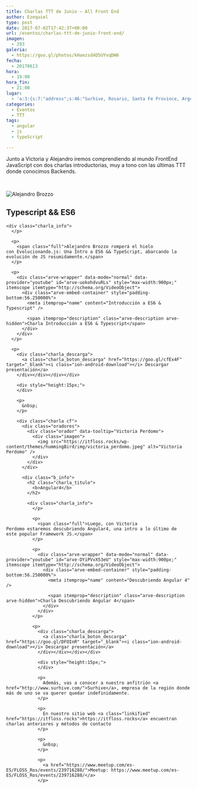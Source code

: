 ```yaml
---
title: Charlas TTT de Junio – All Front End
author: Ezequiel
type: post
date: 2017-07-02T17:42:37+00:00
url: /eventos/charlas-ttt-de-junio-front-end/
imagen:
  - 293
galeria:
  - https://goo.gl/photos/kHaezsd4D5UYvqDW6
fecha:
  - 20170613
hora:
  - 19:00
hora_fin:
  - 21:00
lugar:
  - 'a:3:{s:7:"address";s:46:"Surhive, Rosario, Santa Fe Province, Argentina";s:3:"lat";s:9:"-32.92304";s:3:"lng";s:18:"-60.66612900000001";}'
categories:
  - Eventos
  - TTT
tags:
  - angular
  - js
  - typeScript

---
```

<span class="full">Junto a Victoria y Alejandro iremos comprendiendo al mundo FrontEnd JavaScript con dos charlas introductorias, muy a tono con las últimas TTT donde conocimos Backends.</span>

&nbsp;

<div class="charla cf">
  <div class="oradores">
    <div class="orador" data-tooltip="Alejandro Brozzo">
      <div class="imagen">
        <img src="https://itfloss.rocks/wp-content/themes/hummingBird/img/alejandro_brozzo.png" alt="Alejandro Brozzo" />
      </div>
    </div>
  </div>
  
  <div class="b_info">
    <h2 class="charla_titulo">
      <b>Typescript && ES6</b>
    </h2>
    
    <div class="charla_info">
      </p> 
      
      <p>
        <span class="full">Alejandro Brozzo romperá el hielo con Evolucionando.js: Una Intro a ES6 && TypeScript, abarcando la evolución de JS resumidamente.</span>
      </p>
      
      <p>
        <div class="arve-wrapper" data-mode="normal" data-provider="youtube" id="arve-uokohdvuRLs" style="max-width:900px;" itemscope itemtype="http://schema.org/VideoObject">
          <div class="arve-embed-container" style="padding-bottom:56.250000%">
            <meta itemprop="name" content="Introducción a ES6 & Typescript" />
            
            <span itemprop="description" class="arve-description arve-hidden">Charla Introducción a ES6 & Typescript</span>
          </div>
        </div>
      </p>
      
      <p>
        <div class="charla_descarga">
          <a class="charla_boton_descarga" href="https://goo.gl/cfEx4F" target="_blank"><i class="ion-android-download"></i> Descargar presentación</a>
        </div></div></div></div>
        
        <div style="height:15px;">
        </div>
        
        <p>
          &nbsp;
        </p>
        
        <div class="charla cf">
          <div class="oradores">
            <div class="orador" data-tooltip="Victoria Perdomo">
              <div class="imagen">
                <img src="https://itfloss.rocks/wp-content/themes/hummingBird/img/victoria_perdomo.jpeg" alt="Victoria Perdomo" />
              </div>
            </div>
          </div>
          
          <div class="b_info">
            <h2 class="charla_titulo">
              <b>Angular4</b>
            </h2>
            
            <div class="charla_info">
              </p> 
              
              <p>
                <span class="full">Luego, con Victoria Perdomo estaremos descubriendo Angular4​, una intro a lo último de este popular Framework JS.</span>
              </p>
              
              <p>
                <div class="arve-wrapper" data-mode="normal" data-provider="youtube" id="arve-DYiPVvX53eU" style="max-width:900px;" itemscope itemtype="http://schema.org/VideoObject">
                  <div class="arve-embed-container" style="padding-bottom:56.250000%">
                    <meta itemprop="name" content="Descubriendo Angular 4" />
                    
                    <span itemprop="description" class="arve-description arve-hidden">Charla Descubriendo Angular 4</span>
                  </div>
                </div>
              </p>
              
              <p>
                <div class="charla_descarga">
                  <a class="charla_boton_descarga" href="https://goo.gl/DFOInR" target="_blank"><i class="ion-android-download"></i> Descargar presentación</a>
                </div></div></div></div>
                
                <div style="height:15px;">
                </div>
                
                <p>
                  Además, vas a conocer a nuestro anfitrión <a href="http://www.surhive.com/">Surhive</a>, empresa de la región donde más de uno se va querer quedar indefinidamente.
                </p>
                
                <p>
                  En nuestro sitio web <a class="linkified" href="https://itfloss.rocks">https://itfloss.rocks</a> encuentran charlas anteriores y métodos de contacto
                </p>
                
                <p>
                  &nbsp;
                </p>
                
                <p>
                  <a href="https://www.meetup.com/es-ES/FLOSS_Ros/events/239716288/">Meetup: https://www.meetup.com/es-ES/FLOSS_Ros/events/239716288/</a>
                </p>
